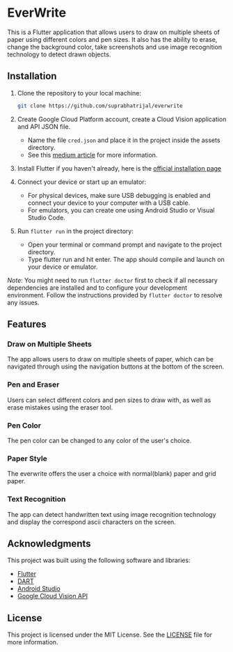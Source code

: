 # EverWrite
This is a Flutter application that allows users to draw on multiple sheets of paper using different colors and pen sizes. It also has the ability to erase, change the background color, take screenshots and use image recognition technology to detect drawn objects.

## Installation

1. Clone the repository to your local machine:
    ```bash
    git clone https://github.com/suprabhatrijal/everwrite
    ```

2. Create Google Cloud Platform account, create a Cloud Vision application and API JSON file.

    * Name the file `cred.json` and place it in the project inside the assets directory.
    * See this [medium article](https://medium.com/@annycarolinegnr/using-google-vision-api-22d1fdb755d8) for more information.

3. Install Flutter if you haven't already, here is the [official installation page](https://docs.flutter.dev/get-started/install)

4. Connect your device or start up an emulator:

    - For physical devices, make sure USB debugging is enabled and connect your device to your computer with a USB cable.
    - For emulators, you can create one using Android Studio or Visual Studio Code.


5. Run `flutter run` in the project directory:
    - Open your terminal or command prompt and navigate to the project directory.
    - Type flutter run and hit enter. The app should compile and launch on your device or emulator.

*Note*: You might need to run `flutter doctor` first to check if all necessary dependencies are installed and to configure your development environment. Follow the instructions provided by `flutter doctor` to resolve any issues.


## Features

### Draw on Multiple Sheets
The app allows users to draw on multiple sheets of paper, which can be navigated through using the navigation buttons at the bottom of the screen.

### Pen and Eraser
Users can select different colors and pen sizes to draw with, as well as erase mistakes using the eraser tool.

### Pen Color
The pen color can be changed to any color of the user's choice.

### Paper Style
The everwrite offers the user a choice with normal(blank) paper and grid paper.

### Text Recognition
The app can detect handwritten text using image recognition technology and display the correspond ascii characters on the screen.

## Acknowledgments

This project was built using the following software and libraries:

* [Flutter](https://docs.flutter.dev/)
* [DART](https://dart.dev/tools/jetbrains-plugin)
* [Android Studio](https://developer.android.com/studio)
* [Google Cloud Vision API](https://cloud.google.com/vision)

## License

This project is licensed under the MIT License. See the [LICENSE](LICENSE) file for more information.
